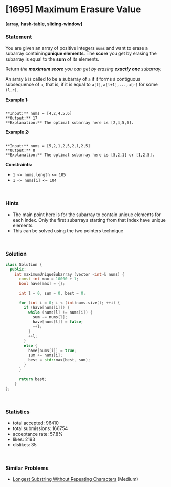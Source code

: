 # [1695] Maximum Erasure Value

**[array, hash-table, sliding-window]**

### Statement

You are given an array of positive integers `nums` and want to erase a subarray containing**unique elements**. The **score** you get by erasing the subarray is equal to the **sum** of its elements.

Return *the **maximum score** you can get by erasing **exactly one** subarray.*

An array `b` is called to be a subarray of `a` if it forms a contiguous subsequence of `a`, that is, if it is equal to `a[l],a[l+1],...,a[r]` for some `(l,r)`.


**Example 1:**

```

**Input:** nums = [4,2,4,5,6]
**Output:** 17
**Explanation:** The optimal subarray here is [2,4,5,6].

```

**Example 2:**

```

**Input:** nums = [5,2,1,2,5,2,1,2,5]
**Output:** 8
**Explanation:** The optimal subarray here is [5,2,1] or [1,2,5].

```

**Constraints:**
* `1 <= nums.length <= 105`
* `1 <= nums[i] <= 104`


<br>

### Hints

- The main point here is for the subarray to contain unique elements for each index. Only the first subarrays starting from that index have unique elements.
- This can be solved using the two pointers technique

<br>

### Solution

```cpp
class Solution {
  public:
    int maximumUniqueSubarray (vector <int>& nums) {
      const int max = 10000 + 1;
      bool have[max] = {};
      
      int l = 0, sum = 0, best = 0;
      
      for (int i = 0; i < (int)nums.size(); ++i) {
        if (have[nums[i]]) {
          while (nums[l] != nums[i]) {
            sum -= nums[l];
            have[nums[l]] = false;
            ++l;
          }
          ++l;
        }
        else {
          have[nums[i]] = true;
          sum += nums[i];
          best = std::max(best, sum);
        }
      }
      
      return best;
    }
};
```

<br>

### Statistics

- total accepted: 96410
- total submissions: 166754
- acceptance rate: 57.8%
- likes: 2193
- dislikes: 35

<br>

### Similar Problems

- [Longest Substring Without Repeating Characters](https://leetcode.com/problems/longest-substring-without-repeating-characters) (Medium)
